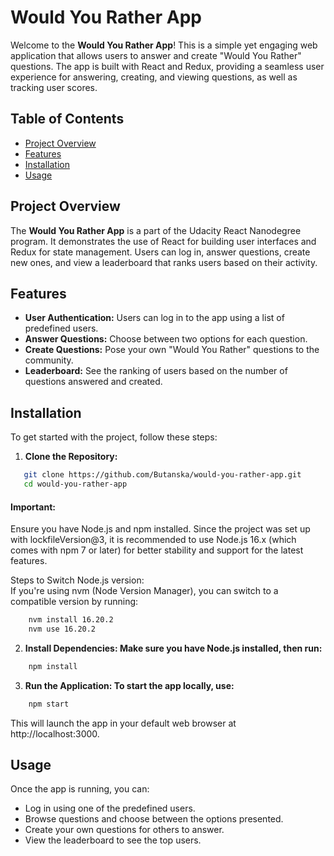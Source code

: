 # Would You Rather App

Welcome to the **Would You Rather App**! This is a simple yet engaging web application that allows users to answer and create "Would You Rather" questions. The app is built with React and Redux, providing a seamless user experience for answering, creating, and viewing questions, as well as tracking user scores.

## Table of Contents
- [Project Overview](#project-overview)
- [Features](#features)
- [Installation](#installation)
- [Usage](#usage)

## Project Overview

The **Would You Rather App** is a part of the Udacity React Nanodegree program. It demonstrates the use of React for building user interfaces and Redux for state management. Users can log in, answer questions, create new ones, and view a leaderboard that ranks users based on their activity.

## Features

- **User Authentication:** Users can log in to the app using a list of predefined users.
- **Answer Questions:** Choose between two options for each question.
- **Create Questions:** Pose your own "Would You Rather" questions to the community.
- **Leaderboard:** See the ranking of users based on the number of questions answered and created.

## Installation

To get started with the project, follow these steps:

1. **Clone the Repository:**
```bash
   git clone https://github.com/Butanska/would-you-rather-app.git
   cd would-you-rather-app  
```

#### Important: 
Ensure you have Node.js and npm installed. Since the project was set up with lockfileVersion@3, it is recommended to use Node.js 16.x (which comes with npm 7 or later) for better stability and support for the latest features.  

Steps to Switch Node.js version:  
If you're using nvm (Node Version Manager), you can switch to a compatible version by running:

```bash
    nvm install 16.20.2
    nvm use 16.20.2
``` 

2. **Install Dependencies: Make sure you have Node.js installed, then run:**

```bash
    npm install  
```

3. **Run the Application: To start the app locally, use:**

```bash
    npm start  
```
This will launch the app in your default web browser at http://localhost:3000.

## Usage

Once the app is running, you can:

* Log in using one of the predefined users.
* Browse questions and choose between the options presented.
* Create your own questions for others to answer.
* View the leaderboard to see the top users.